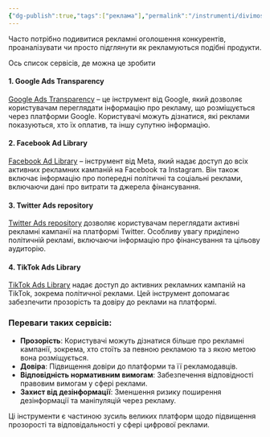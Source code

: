 ```yaml
---
{"dg-publish":true,"tags":["реклама"],"permalink":"/instrumenti/divimosya-reklamni-ogoloshennya/","dgPassFrontmatter":true,"created":"2024-06-21T21:21:12.000+02:00","updated":"2024-06-21T21:21:12.000+02:00"}
---
```


Часто потрібно подивитися рекламні оголошення конкурентів, проаналізувати чи просто підглянути як рекламуються подібні продукти.

Ось список сервісів, де можна це зробити

#### 1. Google Ads Transparency

[Google Ads Transparency](https://adstransparency.google.com) – це інструмент від Google, який дозволяє користувачам переглядати інформацію про рекламу, що розміщується через платформи Google. Користувачі можуть дізнатися, які реклами показуються, хто їх оплатив, та іншу супутню інформацію.

#### 2. Facebook Ad Library

[Facebook Ad Library](https://www.facebook.com/ads/library/) – інструмент від Meta, який надає доступ до всіх активних рекламних кампаній на Facebook та Instagram. Він також включає інформацію про попередні політичні та соціальні реклами, включаючи дані про витрати та джерела фінансування.

#### 3. Twitter Ads repository

[Twitter Ads repository](https://ads.twitter.com/ads-repository) дозволяє користувачам переглядати активні рекламні кампанії на платформі Twitter. Особливу увагу приділено політичній рекламі, включаючи інформацію про фінансування та цільову аудиторію.

#### 4. TikTok Ads Library

[TikTok Ads Library](https://library.tiktok.com/ads) надає доступ до активних рекламних кампаній на TikTok, зокрема політичної реклами. Цей інструмент допомагає забезпечити прозорість та довіру до реклами на платформі.

### Переваги таких сервісів:

- **Прозорість**: Користувачі можуть дізнатися більше про рекламні кампанії, зокрема, хто стоїть за певною рекламою та з якою метою вона розміщується.
- **Довіра**: Підвищення довіри до платформи та її рекламодавців.
- **Відповідність нормативним вимогам**: Забезпечення відповідності правовим вимогам у сфері реклами.
- **Захист від дезінформації**: Зменшення ризику поширення дезінформації та маніпуляцій через рекламу.

Ці інструменти є частиною зусиль великих платформ щодо підвищення прозорості та відповідальності у сфері цифрової реклами.